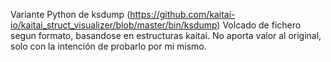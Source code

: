 Variante Python de ksdump (https://github.com/kaitai-io/kaitai_struct_visualizer/blob/master/bin/ksdump)
Volcado de fichero segun formato, basandose en estructuras kaitai.
No aporta valor al original, solo con la intención de probarlo por mi mismo.

